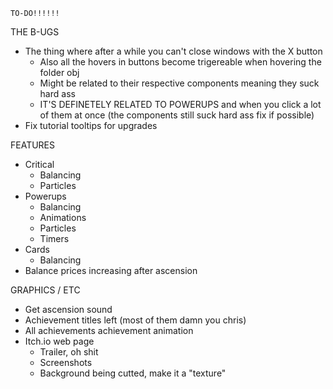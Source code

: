 <!-- ================ -->
	TO-DO!!!!!!
<!-- ================ -->

THE B-UGS
- The thing where after a while you can't close windows with the X button
	* Also all the hovers in buttons become trigereable when hovering the folder obj
	* Might be related to their respective components meaning they suck hard ass
	* IT'S DEFINETELY RELATED TO POWERUPS and when you click a lot of them at once (the components still suck hard ass fix if possible)
- Fix tutorial tooltips for upgrades

FEATURES
- Critical
	* Balancing
	* Particles
- Powerups
	* Balancing
	* Animations
	* Particles
	* Timers
- Cards
	* Balancing
- Balance prices increasing after ascension

GRAPHICS / ETC
- Get ascension sound
- Achievement titles left (most of them damn you chris)
- All achievements achievement animation
- Itch.io web page
	* Trailer, oh shit
	* Screenshots
	* Background being cutted, make it a "texture"